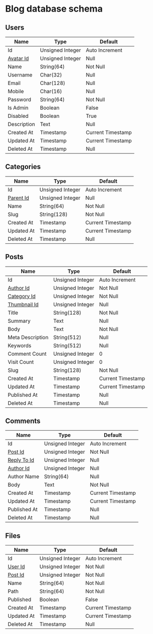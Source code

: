 # Blog database schema

## Users
| Name                          | Type                    | Default             |
| -------------                 |-------------            | -----               |
| Id                            | Unsigned Integer        | Auto Increment      |
| [Avatar Id](#files)           | Unsigned Integer        | Null                |
| Name                          | String(64)              | Not Null            |
| Username                      | Char(32)                | Null                |
| Email                         | Char(128)               | Null                |
| Mobile                        | Char(16)                | Null                |
| Password                      | String(64)              | Not Null            |
| Is Admin                      | Boolean                 | False               |
| Disabled                      | Boolean                 | True                |
| Description                   | Text                    | Null                |
| Created At                    | Timestamp               | Current Timestamp   |
| Updated At                    | Timestamp               | Current Timestamp   |
| Deleted At                    | Timestamp               | Null                |


## Categories
| Name                          | Type                    | Default             |
| -------------                 |-------------            | -----               |
| Id                            | Unsigned Integer        | Auto Increment     |
| [Parent Id](#Categories)      | Unsigned Integer        | Null                |
| Name                          | String(64)              | Not Null            |
| Slug                          | String(128)             | Not Null            |
| Created At                    | Timestamp               | Current Timestamp   |
| Updated At                    | Timestamp               | Current Timestamp   |
| Deleted At                    | Timestamp               | Null                |

## Posts
| Name                          | Type                    | Default             |
| -------------                 |-------------            | -----               |
| Id                            | Unsigned Integer        | Auto Increment     |
| [Author Id](#users)           | Unsigned Integer        | Not Null            |
| [Category Id](#categories)    | Unsigned Integer        | Not Null            |
| [Thumbnail Id](#files)        | Unsigned Integer        | Null                |
| Title                         | String(128)             | Not Null            |
| Summary                       | Text                    | Null                |
| Body                          | Text                    | Not Null            |
| Meta Description              | String(512)             | Null                |
| Keywords                      | String(512)             | Null                |
| Comment Count                 | Unsigned Integer        | 0                   |
| Visit Count                   | Unsigned Integer        | 0                   |
| Slug                          | String(128)             | Not Null            |
| Created At                    | Timestamp               | Current Timestamp   |
| Updated At                    | Timestamp               | Current Timestamp   |
| Published At                  | Timestamp               | Null                |
| Deleted At                    | Timestamp               | Null                |

## Comments
| Name                          | Type                    | Default             |
| -------------                 |-------------            | -----               |
| Id                            | Unsigned Integer        | Auto Increment      |
| [Post Id](#posts)             | Unsigned Integer        | Not Null            |
| [Reply To Id](#comments)      | Unsigned Integer        | Null                |
| [Author Id](#users)           | Unsigned Integer        | Null                |
| Author Name                   | String(64)              | Null                |
| Body                          | Text                    | Not Null            |
| Created At                    | Timestamp               | Current Timestamp   |
| Updated At                    | Timestamp               | Current Timestamp   |
| Published At                  | Timestamp               | Null                |
| Deleted At                    | Timestamp               | Null                |

## Files
| Name                          | Type                    | Default             |
| -------------                 |-------------            | -----               |
| Id                            | Unsigned Integer        | Auto Increment      |
| [User Id](#users)             | Unsigned Integer        | Not Null            |
| [Post Id](#posts)             | Unsigned Integer        | Not Null            |
| Name                          | String(64)              | Not Null            |
| Path                          | String(64)              | Not Null            |
| Published                     | Boolean                 | False               |
| Created At                    | Timestamp               | Current Timestamp   |
| Updated At                    | Timestamp               | Current Timestamp   |
| Deleted At                    | Timestamp               | Null                |

